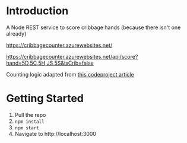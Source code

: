 # Introduction 
A Node REST service to score cribbage hands (because there isn't one already)

https://cribbagecounter.azurewebsites.net/

https://cribbagecounter.azurewebsites.net/api/score?hand=5D,5C,5H,JS,5S&isCrib=false

Counting logic adapted from [this codeproject article](https://www.codeproject.com/Articles/15468/Cribbage-Hand-Counting-Library)

# Getting Started

1. Pull the repo
2. `npm install`
3. `npm start`
4. Navigate to http://localhost:3000
